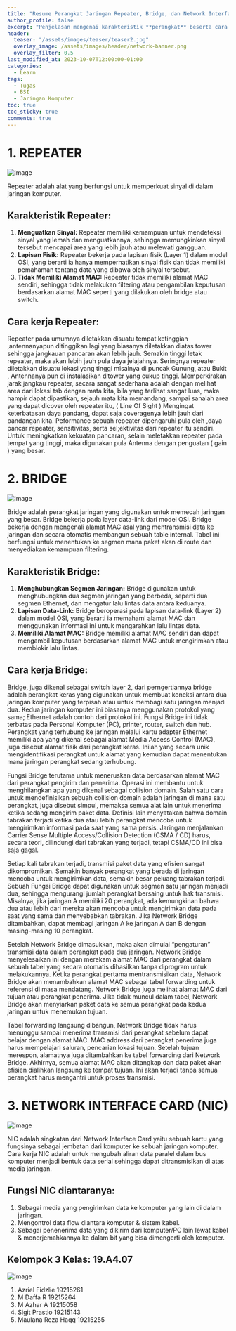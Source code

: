 ```yaml
---
title: "Resume Perangkat Jaringan Repeater, Bridge, dan Network Interface Card"
author_profile: false
excerpt: "Penjelasan mengenai karakteristik **perangkat** beserta cara kerjanya."
header:
  teaser: "/assets/images/teaser/teaser2.jpg"
  overlay_image: /assets/images/header/network-banner.png
  overlay_filter: 0.5
last_modified_at: 2023-10-07T12:00:00-01:00
categories:
  - Learn
tags:
  - Tugas
  - BSI
  - Jaringan Komputer
toc: true
toc_sticky: true
comments: true
---
```


# 1. REPEATER

![image](https://github.com/azrielbsi/azrielbsi.github.io/assets/126305178/b51e71df-9171-44d4-90ba-d5d499fa2c22)


Repeater adalah alat yang berfungsi untuk memperkuat sinyal di dalam jaringan komputer.

## Karakteristik Repeater:
1. **Menguatkan Sinyal:** Repeater memiliki kemampuan untuk mendeteksi sinyal yang lemah dan menguatkannya, sehingga memungkinkan sinyal tersebut mencapai area yang lebih jauh atau melewati gangguan.
2. **Lapisan Fisik:** Repeater bekerja pada lapisan fisik (Layer 1) dalam model OSI, yang berarti ia hanya memperhatikan sinyal fisik dan tidak memiliki pemahaman tentang data yang dibawa oleh sinyal tersebut.
3. **Tidak Memiliki Alamat MAC:** Repeater tidak memiliki alamat MAC sendiri, sehingga tidak melakukan filtering atau pengambilan keputusan berdasarkan alamat MAC seperti yang dilakukan oleh bridge atau switch.


## Cara kerja Repeater:
Repeater pada umumnya diletakkan disuatu tempat ketinggian ,antennanyapun ditinggikan lagi yang biasanya diletakkan diatas tower sehingga jangkauan pancaran akan lebih jauh. Semakin tinggi letak repeater, maka akan lebih jauh pula daya jelajahnya. Seringnya repeater diletakkan disuatu lokasi yang  tinggi misalnya di puncak Gunung, atau Bukit , Antennanya pun  di instalasikan ditower yang cukup tinggi.
Memperkirakan jarak jangkau repeater, secara sangat sederhana adalah dengan melihat area dari lokasi tsb dengan mata kita, bila yang terlihat sangat luas, maka hampir dapat dipastikan, sejauh mata kita memandang, sampai sanalah  area yang dapat dicover oleh repeater itu, ( Line Of Sight ) Mengingat keterbatasan daya pandang, dapat saja coveragenya lebih jauh dari pandangan kita.
Peformance sebuah repeater dipengaruhi pula oleh ,daya pancar repeater, sensitivitas, serta sel;ektivitas dari repeater itu sendiri. Untuk meningkatkan  kekuatan pancaran, selain meletakkan repeater pada tempat yang tinggi, maka digunakan pula Antenna dengan penguatan ( gain ) yang besar.


# 2. BRIDGE

![image](https://github.com/azrielbsi/azrielbsi.github.io/assets/126305178/90ff60d9-a93b-4715-bc52-1d474c35b9a6)

Bridge adalah perangkat jaringan yang digunakan untuk memecah jaringan yang besar. Bridge bekerja pada layer data-link dari model OSI. Bridge bekerja dengan mengenali alamat MAC asal yang mentransmisi data ke jaringan dan secara otomatis membangun sebuah table internal. Tabel ini berfungsi untuk menentukan ke segmen mana paket akan di route dan menyediakan kemampuan filtering.

## Karakteristik Bridge:
1. **Menghubungkan Segmen Jaringan:** Bridge digunakan untuk menghubungkan dua segmen jaringan yang berbeda, seperti dua segmen Ethernet, dan mengatur lalu lintas data antara keduanya.
2. **Lapisan Data-Link:** Bridge beroperasi pada lapisan data-link (Layer 2) dalam model OSI, yang berarti ia memahami alamat MAC dan menggunakan informasi ini untuk mengarahkan lalu lintas data.
3. **Memiliki Alamat MAC:** Bridge memiliki alamat MAC sendiri dan dapat mengambil keputusan berdasarkan alamat MAC untuk mengirimkan atau memblokir lalu lintas.

## Cara kerja Bridge:
Bridge, juga dikenal sebagai switch layer 2, dari perngertiannya bridge adalah perangkat keras yang digunakan untuk membuat koneksi antara dua jaringan komputer yang terpisah atau untuk membagi satu jaringan menjadi dua. Kedua jaringan komputer ini biasanya menggunakan protokol yang sama; Ethernet adalah contoh dari protokol ini. Fungsi Bridge ini tidak terbatas pada Personal Komputer (PC), printer, router, switch dan hub. Perangkat yang terhubung ke jaringan melalui kartu adapter Ethernet memiliki apa yang dikenal sebagai alamat Media Access Control (MAC), juga disebut alamat fisik dari perangkat keras. Inilah yang secara unik mengidentifikasi perangkat untuk alamat yang kemudian dapat menentukan mana jaringan perangkat sedang terhubung.

Fungsi Bridge terutama untuk meneruskan data berdasarkan alamat MAC dari perangkat pengirim dan penerima. Operasi ini membantu untuk menghilangkan apa yang dikenal sebagai collision domain. Salah satu cara untuk mendefinisikan sebuah collision domain adalah jaringan di mana satu perangkat, juga disebut simpul, memaksa semua alat lain untuk menerima ketika sedang mengirim paket data. Definisi lain menyatakan bahwa domain tabrakan terjadi ketika dua atau lebih perangkat mencoba untuk mengirimkan informasi pada saat yang sama persis. Jaringan menjalankan Carrier Sense Multiple Access/Collision Detection (CSMA / CD) harus, secara teori, dilindungi dari tabrakan yang terjadi, tetapi CSMA/CD ini bisa saja gagal.

Setiap kali tabrakan terjadi, transmisi paket data yang efisien sangat dikompromikan. Semakin banyak perangkat yang berada di jaringan mencoba untuk mengirimkan data, semakin besar peluang tabrakan terjadi. Sebuah Fungsi Bridge dapat digunakan untuk segmen satu jaringan menjadi dua, sehingga mengurangi jumlah perangkat bersaing untuk hak transmisi. Misalnya, jika jaringan A memiliki 20 perangkat, ada kemungkinan bahwa dua atau lebih dari mereka akan mencoba untuk mengirimkan data pada saat yang sama dan menyebabkan tabrakan. Jika Network Bridge ditambahkan, dapat membagi jaringan A ke jaringan A dan B dengan masing-masing 10 perangkat.

Setelah Network Bridge dimasukkan, maka akan dimulai “pengaturan” transmisi data dalam perangkat pada dua jaringan. Network Bridge menyelesaikan ini dengan merekam alamat MAC dari perangkat dalam sebuah tabel yang secara otomatis dihasilkan tanpa diprogram untuk melakukannya. Ketika perangkat pertama mentransmisikan data, Network Bridge akan menambahkan alamat MAC sebagai tabel forwarding untuk referensi di masa mendatang. Network Bridge juga melihat alamat MAC dari tujuan atau perangkat penerima. Jika tidak muncul dalam tabel, Network Bridge akan menyiarkan paket data ke semua perangkat pada kedua jaringan untuk menemukan tujuan.

Tabel forwarding langsung dibangun, Network Bridge tidak harus menunggu sampai menerima transmisi dari perangkat sebelum dapat belajar dengan alamat MAC. MAC address dari perangkat penerima juga harus mempelajari saluran, pencarian lokasi tujuan. Setelah tujuan merespon, alamatnya juga ditambahkan ke tabel forwarding dari Network Bridge. Akhirnya, semua alamat MAC akan ditangkap dan data paket akan efisien dialihkan langsung ke tempat tujuan. Ini akan terjadi tanpa semua perangkat harus mengantri untuk proses transmisi.


# 3. NETWORK INTERFACE CARD (NIC)

![image](https://github.com/azrielbsi/azrielbsi.github.io/assets/126305178/78d50bdb-d49a-444e-8525-7de207dda7f1)

NIC adalah singkatan dari Network Interface Card yaitu sebuah kartu yang fungsinya sebagai jembatan dari komputer ke sebuah jaringan komputer. Cara kerja NIC adalah untuk mengubah aliran data paralel dalam bus komputer menjadi bentuk data serial sehingga dapat ditransmisikan di atas media jaringan.

## Fungsi NIC diantaranya:
1. Sebagai media yang pengirimkan data ke komputer yang lain di dalam jaringan.
2. Mengontrol data flow diantara komputer & sistem kabel.
3. Sebagai penenerima data yang dikirim dari komputer/PC lain lewat kabel & menerjemahkannya ke dalam bit yang bisa dimengerti oleh komputer.


## Kelompok 3 Kelas: 19.A4.07

![image](https://github.com/azrielbsi/azrielbsi.github.io/assets/126305178/526ffa5e-f9e2-440c-8d4f-ee868a5e5b97)

1. Azriel Fidzlie 19215261
2. M Daffa R 19215264
3. M Azhar A 19215058
4. Sigit Prastio 19215143
5. Maulana Reza Haqq 19215255
